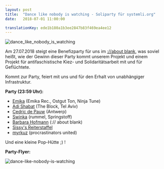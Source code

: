 ```yaml
---
layout: post
title:  "Dance like nobody is watching - Soliparty für systemli.org"
date:   2018-07-01 11:00:00

translationKey: ede1b180a1b3ee2847b83f469ea4ee12
---
```

![dance_like_nobody_is_watching](/assets/img/dance_like_nobody_is_watching_banner.png)

Am 27.07.2018 steigt eine Benefizparty für uns im [://about blank](http://aboutparty.net/), was soviel heißt, wie der Gewinn dieser Party kommt unserem Projekt
 und einem Projekt für antifaschistische Kiez- und Solidaritätsarbeit mit und für Geflüchtete.

Kommt zur Party, feiert mit uns und für den Erhalt von unabhängiger Infrastruktur.

<b>Party (23:59 Uhr):</b>

- [Emika](https://soundcloud.com/emika_official) (Emika Rec., Ostgut Ton, Ninja Tune)
- [Adi Shabat](https://soundcloud.com/adi-shabat) (The Block, Tel Aviv)
- [Cedric de Pauw](https://soundcloud.com/cedricdepauw) (Antwerp)
- [Swinka](https://soundcloud.com/swinka-rummel) (rummel, Springstoff)
- [Barbara Hofmann](https://soundcloud.com/barbarahofmann) (:// about blank)
- [Sissy's Reiterstaffel](https://soundcloud.com/sissys-reiterstaffel)
- [myrkuz](https://soundcloud.com/myrkuz) (procrastinators united)

Und eine kleine Pop-Hütte ;) !

<b>Party-Flyer:</b>

<img src="/assets/img/dance_like_nobody_is_watching_flyer.jpeg" alt="dance-like-nobody-is-watching" align="left" />

